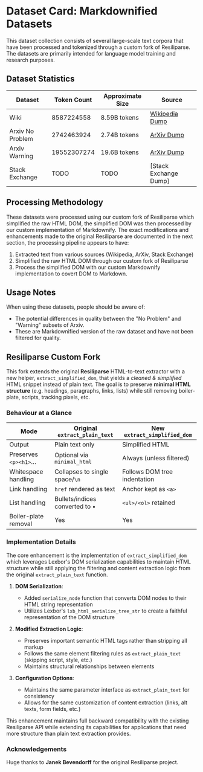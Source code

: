 # Dataset Card: Markdownified Datasets

This dataset collection consists of several large-scale text corpora that have been processed and tokenized through a custom fork of Resiliparse. The datasets are primarily intended for language model training and research purposes.

## Dataset Statistics

| Dataset | Token Count | Approximate Size | Source |
|---------|------------|------------------|--------|
| Wiki | 8587224558 | 8.59B tokens | [Wikipedia Dump](https://dumps.wikimedia.org/other/enterprise_html/runs/20241201/enwiki-NS0-20241201-ENTERPRISE-HTML.json.tar.gz) |
| Arxiv No Problem | 2742463924 | 2.74B tokens | [ArXiv Dump](https://sigmathling.kwarc.info/resources/ar5iv-dataset-2024/) |
| Arxiv Warning | 19552307274 | 19.6B tokens | [ArXiv Dump](https://sigmathling.kwarc.info/resources/ar5iv-dataset-2024/) |
| Stack Exchange | TODO | TODO | [Stack Exchange Dump] |

## Processing Methodology

These datasets were processed using our custom fork of Resiliparse which simplified the raw HTML DOM, the simplified DOM was then processed by our custom implementation of Markdownify. The exact modifications and enhancements made to the original Resiliparse are documented in the next section, the processing pipeline appears to have:

1. Extracted text from various sources (Wikipedia, ArXiv, Stack Exchange)
2. Simplified the raw HTML DOM through our custom fork of Resiliparse
3. Process the simplified DOM with our custom Markdownify implementation to covert DOM to Markdown.

## Usage Notes

When using these datasets, people should be aware of:
- The potential differences in quality between the "No Problem" and "Warning" subsets of Arxiv.
- These are Markdownified version of the raw dataset and have not been filtered for quality.

## Resiliparse Custom Fork

This fork extends the original **Resiliparse** HTML-to-text extractor with a new helper, `extract_simplified_dom`, that yields a _cleaned & simplified_ HTML snippet instead of plain text.  The goal is to preserve **minimal HTML structure** (e.g. headings, paragraphs, links, lists) while still removing boiler-plate, scripts, tracking pixels, etc.

### Behaviour at a Glance

| Mode                | Original `extract_plain_text` | New `extract_simplified_dom` |
|---------------------|--------------------------------|------------------------------|
|Output               |Plain text only                |Simplified HTML               |
|Preserves `<p><h1>`… |Optional via `minimal_html`     |Always (unless filtered)      |
|Whitespace handling  |Collapses to single space/`\n`  |Follows DOM tree indentation  |
|Link handling        |`href` rendered as text         |Anchor kept as `<a>`          |
|List handling        |Bullets/indices converted to •  |`<ul>/<ol>` retained          |
|Boiler-plate removal |Yes                             |Yes                           |

### Implementation Details

The core enhancement is the implementation of `extract_simplified_dom` which leverages Lexbor's DOM serialization capabilities to maintain HTML structure while still applying the filtering and content extraction logic from the original `extract_plain_text` function.

1. **DOM Serialization**:
   - Added `serialize_node` function that converts DOM nodes to their HTML string representation
   - Utilizes Lexbor's `lxb_html_serialize_tree_str` to create a faithful representation of the DOM structure

2. **Modified Extraction Logic**:
   - Preserves important semantic HTML tags rather than stripping all markup
   - Follows the same element filtering rules as `extract_plain_text` (skipping script, style, etc.)
   - Maintains structural relationships between elements

3. **Configuration Options**:
   - Maintains the same parameter interface as `extract_plain_text` for consistency
   - Allows for the same customization of content extraction (links, alt texts, form fields, etc.)

This enhancement maintains full backward compatibility with the existing Resiliparse API while extending its capabilities for applications that need more structure than plain text extraction provides.

### Acknowledgements

Huge thanks to **Janek Bevendorff** for the original Resiliparse project.
